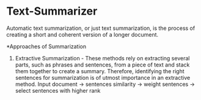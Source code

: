 # Text-Summarizer
Automatic text summarization, or just text summarization, is the process of creating a short and coherent version of a longer document.

*Approaches of Summarization

1. Extractive Summarization - These methods rely on extracting several parts, such as phrases and sentences, from a piece of text and stack them together to create a summary. Therefore, identifying the right sentences for summarization is of utmost importance in an extractive method.
Input document → sentences similarity → weight sentences → select sentences with higher rank
  
  




